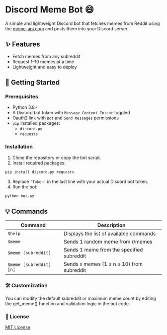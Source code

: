 # Discord Meme Bot 😄

A simple and lightweight Discord bot that fetches memes from Reddit using the [meme-api.com](https://meme-api.com) and posts them into your Discord server.

## ✨ Features

- Fetch memes from any subreddit
- Request 1–10 memes at a time
- Lightweight and easy to deploy

## 🚀 Getting Started

### Prerequisites

- Python 3.8+
- A Discord bot token with `Message Content Intent` toggled
- Oauth2 link with `Bot` and `Send Messages` permissions  
- `pip` installed packages:
  - `discord.py`
  - `requests`

### Installation

1. Clone the repository or copy the bot script.
2. Install required packages:

```bash
pip install discord.py requests
```

3. Replace `'Token'` in the last line with your actual Discord bot token.
4. Run the bot:
```bash
python bot.py
```

## 💡 Commands

| Command                  | Description                                      |
|--------------------------|--------------------------------------------------|
| `$help`                  | Displays the list of available commands          |
| `$meme`                  | Sends 1 random meme from r/memes                 |
| `$meme [subreddit]`      | Sends 1 meme from the specified subreddit        |
| `$meme [subreddit] [n]`  | Sends `n` memes (1 ≤ n ≤ 10) from subreddit      |

### 🛠 Customization
You can modify the default subreddit or maximum meme count by editing the get_meme() function and validation logic in the bot code.

### 🧾 License
[MIT License](./LICENSE)
